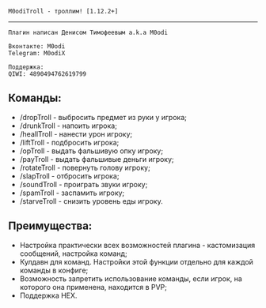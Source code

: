 ```
M0odiTroll - троллим! [1.12.2+]
``` 
---
```
Плагин написан Денисом Тимофеевым a.k.a M0odi

Вконтакте: M0odi
Telegram: M0odiX

Поддержка: 
QIWI: 4890494762619799
```

## Команды:
* /dropTroll - выбросить предмет из руки у игрока;
* /drunkTroll - напоить игрока;
* /heallTroll - нанести урон игроку;
* /liftTroll - подбросить игрока;
* /opTroll - выдать фальшивую опку игроку;
* /payTroll - выдать фальшивые деньги игроку;
* /rotateTroll - повернуть голову игроку;
* /slapTroll - отбросить игрока;
* /soundTroll - проиграть звуки игроку;
* /spamTroll - заспамить игроку;
* /starveTroll - снизить уровень еды игроку.

## Преимущества:
* Настройка практически всех возможностей плагина - кастомизация сообщений, настройка команд;
* Кулдавн для команд. Настройки этой функции отдельно для каждой команды в конфиге;
* Возможность запретить использование команды, если игрок, на которого она применена, находится в PVP;
* Поддержка HEX.
